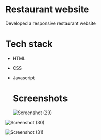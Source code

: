 #  Restaurant website
Developed a responsive restaurant website

# Tech stack
+ HTML
+ CSS
+ Javascript

  # Screenshots
 
   ![Screenshot (29)](https://github.com/Arnav628/Responsive_website/assets/135796735/a6a2769b-2853-4000-8d23-f324dcfa274c)



 ![Screenshot (30)](https://github.com/Arnav628/Responsive_website/assets/135796735/75eab725-69ea-4fda-acdf-e5cb8cf0c3cb)



  ![Screenshot (31)](https://github.com/Arnav628/Responsive_website/assets/135796735/72fad8e9-18c0-43f4-a1d9-a6865f2d1e5d)
